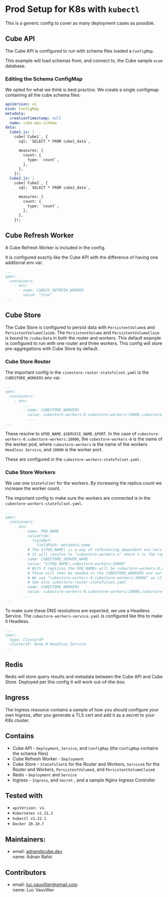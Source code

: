 # Prod Setup for K8s with `kubectl`

This is a generic config to cover as many deployment cases as possible.

## Cube API

The Cube API is configured to run with schema files loaded a `ConfigMap`.

This example will load schemas from, and connect to, the Cube sample `ecom` database.

### Editing the Schema ConfigMap

We opted for what we think is best practice. We create a single configmap containing all the cube schema files:

```yaml
apiVersion: v1
kind: ConfigMap
metadata:
  creationTimestamp: null
  name: cube-api-schema
data:
  Cube1.js: |
    cube(`Cube1`, {
      sql: `SELECT * FROM cube1_data`,

      measures: {
        count: {
          type: `count`,
        },
      },
    });
  Cube2.js: |
    cube(`Cube2`, {
      sql: `SELECT * FROM cube2_data`,

      measures: {
        count: {
          type: `count`,
        },
      },
    });
```

## Cube Refresh Worker

A Cube Refresh Worker is included in the config.

It is configured exactly like the Cube API with the difference of having one additional env var.

```yaml
...
spec:
  containers:
    - env:
      - name: CUBEJS_REFRESH_WORKER
        value: "true"
...
```

## Cube Store

The Cube Store is configured to persist data with `PersistentVolume`s and `PersistentVolumeClaim`s.
The `PersistentVolume` and `PersistentVolumeClaim` is bound to `/cube/data` in both the router and workers.
This default example is configured to run with one router and three workers. This config will store pre-aggregations with Cube Store by default.

### Cube Store Router

The important config in the `cinestore-router-statefulset.yaml` is the `CUBESTORE_WORKERS` env var.

```yaml
...
spec:
  containers:
    - env:
        ...
        - name: CUBESTORE_WORKERS
          value: cubestore-workers-0.cubestore-workers:10000,cubestore-workers-1.cubestore-workers:10000,cubestore-workers-2.cubestore-workers:10000
          ...
...
```

These resolve to `$POD_NAME.$SERVICE_NAME.$PORT`. In the case of `cubestore-workers-0.cubestore-workers:10000`, the `cubestore-workers-0` is the name of the worker pod, where `cubestore-workers` is the name of the workers `Headless Service`, and `10000` is the worker port.

These are configured in the `cubestore-workers-statefulset.yaml`.

### Cube Store Workers

We use one `StatefulSet` for the workers. By increasing the replica count we increase the worker count.

The important config to make sure the workers are connected is in the `cubestore-workers-statefulset.yaml`.

```yaml
...
spec:
  containers:
    - env:
        - name: POD_NAME
          valueFrom:
            fieldRef:
              fieldPath: metadata.name
          # The $(POD_NAME) is a way of referencing dependent env vars
          # It will resolve to "cubestore-workers-n" where n is the replica number
        - name: CUBESTORE_SERVER_NAME
          value: "$(POD_NAME).cubestore-workers:10000"
          # With 3 replicas the POD_NAMEs will be cubestore-workers-0,cubestore-workers-1, and cubestore-workers-2
          # These will then be needed in the CUBESTORE_WORKERS env var as an array
          # We use "cubestore-workers-0.cubestore-workers:10000" as it points to the headless service
          # See also cubestore-router-statefulset.yaml
        - name: CUBESTORE_WORKERS
          value: cubestore-workers-0.cubestore-workers:10000,cubestore-workers-1.cubestore-workers:10000,cubestore-workers-2.cubestore-workers:10000
        ...
...
```

To make sure these DNS resolutions are expected, we use a Headless Service.
The `cubestore-workers-service.yaml` is configured like this to make it Headless.

```yaml
...
spec:
  type: ClusterIP
  clusterIP: None # Headless Service
...
```

## Redis

Redis will store query results and metadata between the Cube API and Cube Store. Deployed per this config it will work out-of-the-box.

## Ingress

The Ingress resource contains a sample of how you should configure your own Ingress, after you generate a TLS cert and add it as a secret to your K8s cluster.

## Contains

- Cube API - `Deployment`, `Service`, and `ConfigMap` (the `ConfigMap` contains the schema files)
- Cube Refresh Worker - `Deployment`
- Cube Store - `StatefulSet`s for the Router and Workers, `Service`s for the Router and Workers, `PersistentVolume`s, and `PersistentVolumeClaim`s
- Redis - `Deployment` and `Service`
- Ingress - `Ingress`, and `Secret` , and a sample Nginx Ingress Controller

## Tested with

- `apiVersion: v1`.
- `Kubernetes v1.21.2`
- `kubectl v1.22.1`
- `Docker 20.10.7`


## Maintainers:

- email: adnan@cube.dev  
  name: Adnan Rahic

## Contributors

- email: luc.vauvillier@gmail.com  
  name: Luc Vauvillier
